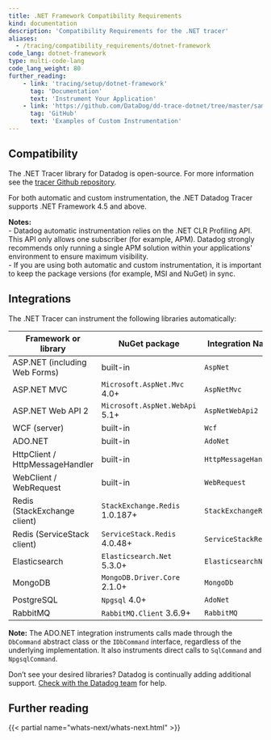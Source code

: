 ```yaml
---
title: .NET Framework Compatibility Requirements
kind: documentation
description: 'Compatibility Requirements for the .NET tracer'
aliases:
  - /tracing/compatibility_requirements/dotnet-framework
code_lang: dotnet-framework
type: multi-code-lang
code_lang_weight: 80
further_reading:
    - link: 'tracing/setup/dotnet-framework'
      tag: 'Documentation'
      text: 'Instrument Your Application'
    - link: 'https://github.com/DataDog/dd-trace-dotnet/tree/master/samples'
      tag: 'GitHub'
      text: 'Examples of Custom Instrumentation'
---
```


## Compatibility

The .NET Tracer library for Datadog is open-source. For more information see the [tracer Github repository][1].

For both automatic and custom instrumentation, the .NET Datadog Tracer supports .NET Framework 4.5 and above. 

<div class="alert alert-warning"> 
  <strong>Notes:</strong><br>- Datadog automatic instrumentation relies on the .NET CLR Profiling API. This API only allows one subscriber (for example, APM). Datadog strongly recommends only running a single APM solution within your applications' environment to ensure maximum visibility.<br>- If you are using both automatic and custom instrumentation, it is important to keep the package versions (for example, MSI and NuGet) in sync.
</div>


## Integrations

The .NET Tracer can instrument the following libraries automatically:

| Framework or library            | NuGet package                  | Integration Name     |
| ------------------------------- | ------------------------------ | -------------------- |
| ASP.NET (including Web Forms)   | built-in                       | `AspNet`             |
| ASP.NET MVC                     | `Microsoft.AspNet.Mvc` 4.0+    | `AspNetMvc`          |
| ASP.NET Web API 2               | `Microsoft.AspNet.WebApi` 5.1+ | `AspNetWebApi2`      |
| WCF (server)                    | built-in                       | `Wcf`                |
| ADO.NET                         | built-in                       | `AdoNet`             |
| HttpClient / HttpMessageHandler | built-in                       | `HttpMessageHandler` |
| WebClient / WebRequest          | built-in                       | `WebRequest`         |
| Redis (StackExchange client)    | `StackExchange.Redis` 1.0.187+ | `StackExchangeRedis` |
| Redis (ServiceStack client)     | `ServiceStack.Redis` 4.0.48+   | `ServiceStackRedis`  |
| Elasticsearch                   | `Elasticsearch.Net` 5.3.0+     | `ElasticsearchNet`   |
| MongoDB                         | `MongoDB.Driver.Core` 2.1.0+   | `MongoDb`            |
| PostgreSQL                      | `Npgsql` 4.0+                  | `AdoNet`             |
| RabbitMQ                        | `RabbitMQ.Client` 3.6.9+       | `RabbitMQ`           |

<div class="alert alert-info">
<strong>Note:</strong> The ADO.NET integration instruments calls made through the <code>DbCommand</code> abstract class or the <code>IDbCommand</code> interface, regardless of the underlying implementation. It also instruments direct calls to <code>SqlCommand</code> and <code>NpgsqlCommand</code>.
</div>

Don’t see your desired libraries? Datadog is continually adding additional support. [Check with the Datadog team][2] for help.

## Further reading

{{< partial name="whats-next/whats-next.html" >}}

[1]: https://github.com/DataDog/dd-trace-dotnet
[2]: /help/
